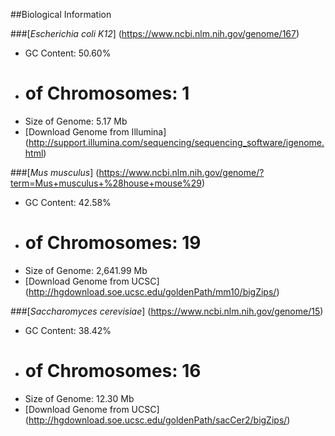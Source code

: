 ##Biological Information

###[*Escherichia coli K12*] (https://www.ncbi.nlm.nih.gov/genome/167)
* GC Content: 50.60%
* # of Chromosomes: 1
* Size of Genome: 5.17 Mb   
* [Download Genome from Illumina] (http://support.illumina.com/sequencing/sequencing_software/igenome.html)

###[*Mus musculus*] (https://www.ncbi.nlm.nih.gov/genome/?term=Mus+musculus+%28house+mouse%29)
* GC Content: 42.58%
* # of Chromosomes: 19
* Size of Genome: 2,641.99 Mb  
* [Download Genome from UCSC] (http://hgdownload.soe.ucsc.edu/goldenPath/mm10/bigZips/)

###[*Saccharomyces cerevisiae*] (https://www.ncbi.nlm.nih.gov/genome/15)
* GC Content: 38.42%
* # of Chromosomes: 16
* Size of Genome: 12.30 Mb  
* [Download Genome from UCSC] (http://hgdownload.soe.ucsc.edu/goldenPath/sacCer2/bigZips/)
